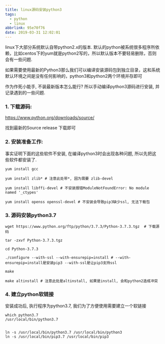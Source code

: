 ```yaml
---
title: linux源码安装python3
tags:
  - python
  - linux
abbrlink: 95e70f76
date: 2019-03-31 12:02:01
---
```




linux下大部分系统默认自带python2.x的版本. 默认的python被系统很多程序所依赖，比如centos下的yum就是python2写的，所以默认版本不要轻易删除，否则会有一些问题.

如果需要使用最新的Python3那么我们可以编译安装源码包到独立目录，这和系统默认环境之间是没有任何影响的，python3和python2两个环境并存即可

作为作死小能手, 不装最新版本怎么能行? 所以手动编译python3源码进行安装, 并记录遇到的一些问题.

<!-- more -->



### 1. 下载源码:

https://www.python.org/downloads/source/

找到最新的Source release 下载即可



### 2. 安装准备工作:

事实证明下面的这些软件不安装, 在编译python3时会出现各种问题, 所以先把这些软件都安装了.

```shell
yum install gcc  

yum install zlib* # 注意此处带*, 因为需要 zlib-devel

yum install libffi-devel # 不安装报错ModuleNotFoundError: No module named '_ctypes'

yum install openss openssl-devel # 不安装会导致pip3缺少ssl, 无法下载包

```



### 3. 源码安装python3.7

```shell
wget https://www.python.org/ftp/python/3.7.3/Python-3.7.3.tgz  # 下载源码

tar -zxvf Python-3.7.3.tgz

cd Python-3.7.3

./configure --with-ssl --with-ensurepip=install # --with-ensurepip=install是安装pip3 --with-ssl是让pip3支持ssl

make 

make altinstall # 注意此处是altinstall, 如果是install, 会和python2造成冲突
```



### 4. 建立python软链接

安装成功后, 执行程序为python3.7, 我们为了方便使用需要建立一个软链接

```shell
which python3.7
/usr/local/bin/python3.7


ln -s /usr/local/bin/python3.7 /usr/local/bin/python3
ln -s /usr/local/bin/pip3.7 /usr/local/bin/pip3
```

